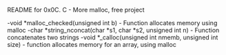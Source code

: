 README for 0x0C. C - More malloc, free project

-void *malloc_checked(unsigned int b) - Function allocates memory using malloc
-char *string_nconcat(char *s1, char *s2, unsigned int n) - Function concatenates two strings
-void *_calloc(unsigned int nmemb, unsigned int size) - function allocates memory for an array, using malloc
